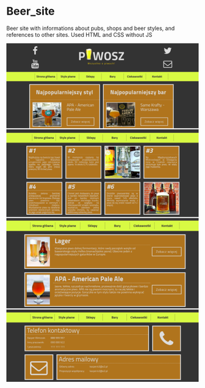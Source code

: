 # Beer_site
Beer site with informations about pubs, shops and beer styles, and references to other sites.
Used HTML and CSS without JS

<img src="screenshots/main.png" width=800>
<img src="screenshots/facts.png" width=800>
<img src="screenshots/styles.png" width=800>
<img src="screenshots/contact.png" width=800>
